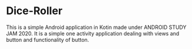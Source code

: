 # Dice-Roller
This is a simple Android application in Kotin made under ANDROID STUDY JAM 2020.
It is a simple one activity application dealing with views and button and functionality of button.
